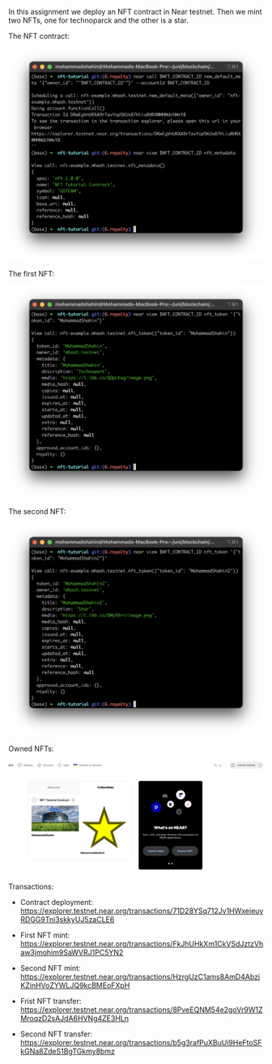 In this assignment we deploy an NFT contract in Near testnet. Then we mint two NFTs, one for technoparck and the other is a star. 

The NFT contract:

![Alt text](./images/nftContract.png)


The first NFT:

![Alt text](./images/Nft1.png)

The second NFT:

![Alt text](./images/Nft2.png)

Owned NFTs:

![Alt text](./images/Nfts.png)


Transactions: 
- Contract deployment: https://explorer.testnet.near.org/transactions/71D28YSq712Jv1HWxeieuyRDGG9Tni3skkyUJ5zaCLE6

- First NFT mint: https://explorer.testnet.near.org/transactions/FkJhUHkXm1CkVSdJztzVhaw3jmohim9SaWVRJ1PC5YN2

- Second NFT mint: https://explorer.testnet.near.org/transactions/HzrgUzC1ams8AmD4AbziKZinHVoZYWLJQ9kcBMEoFXpH

- Frist NFT transfer: https://explorer.testnet.near.org/transactions/8PveEQNM54e2goVr9W1ZMroqzD2sAJdA6HVNg4ZE3HLn

- Second NFT transfer: https://explorer.testnet.near.org/transactions/b5g3rafPuXBuUi9HeFtoSFkGNa8ZdeS1BgTGkmy8bmz


